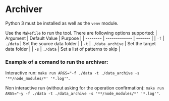 # Archiver

Python 3 must be installed as well as the `venv` module.

Use the `Makefile` to run the tool. There are following options supported:
| Argument | Default Value | Purpose |
| -------- | ------------- | ------- |
| `-f`     | `./data`      | Set the source data folder |
| `-t`     | `./data_archive`      | Set the target data folder |
| `-s`     | `./data`      | Set a list of patterns to skip |


### Example of a comand to run the archiver:

Interactive run: `make run ARGS="-f ./data -t ./data_archive -s '**/node_modules/*' '*.log'"`.

Non interactive run (without asking for the operation confirmation): `make run ARGS="-y -f ./data -t ./data_archive -s '**/node_modules/*' '*.log'"`.